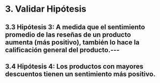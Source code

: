 # **3. Validar Hipótesis**

## 3.3 Hipótesis 3: A medida que el sentimiento promedio de las reseñas de un producto aumenta (más positivo), también lo hace la calificación general del producto.---



## 3.4 Hipótesis 4: Los productos con mayores descuentos tienen un sentimiento más positivo.
